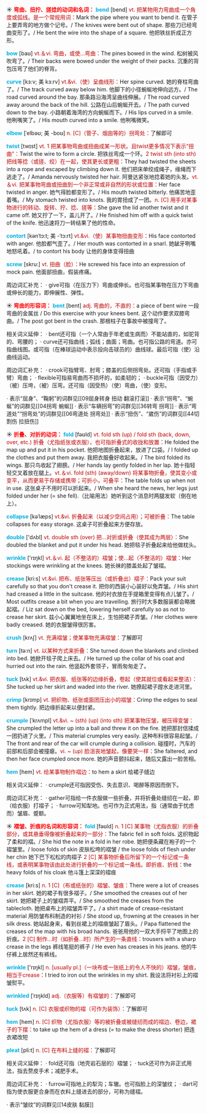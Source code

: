☀ <font color="red">**弯曲、扭拧、搓捻的动词和名词：**</font>
<font color="sky blue">**bend**</font> [bend] 
<font color="#c00000">vt. 把某物用力弯曲成一个角度或弧线。是一个常规用词：</font>Mark the pipe where you want to bend it. 在管子上要弄弯的地方做个记号。/ The knives were bent out of shape. 那些刀已经弯曲变形了。/ He bent the wire into the shape of a square. 他把铁丝折成正方形。

<font color="sky blue">**bow**</font> [baʊ] 
<font color="#c00000">vt.＆vi. 弯曲，或使…弯曲：</font>The pines bowed in the wind. 松树被风吹弯了。/ Their backs were bowed under the weight of their packs. 沉重的背包压弯了他们的脊背。
          
<font color="sky blue">**curve**</font> [kɜ:v; 美 kɜ:rv]
<font color="#c00000">vt.&vi.（使）呈曲线形：</font>Her spine curved. 她的脊柱弯曲了。/ The track curved away below him. 他脚下的小径蜿蜒地伸向远方。/ The road curved around the bay. 那条路沿海湾呈曲线伸展。/ The road curved away around the back of the hill. 公路在山后蜿蜒开去。/ The path curved down to the bay. 小路朝着海湾的方向蜿蜒而下。/ His lips curved in a smile. 他咧嘴笑了。/ His mouth curved into a smile. 他咧嘴微笑。

<font color="sky blue">**elbow**</font> [ˈelbəʊ; 美 -boʊ]
<font color="#c00000">n. [C]（管子、烟囱等的）拐弯处：</font>了解即可

<font color="sky blue">**twist**</font> [twɪst] 
<font color="#c00000">vt. 1 把某事物弯曲或扭曲成某一形状。且twist更多情况下表示“扭曲”：</font>Twist the wire to form a circle. 把铁丝弯成一个环。<font color="#c00000">2 twist sth (into sth) 把线等捻（或搓、绞）在一起，使其更长或更粗：</font>They had twisted the sheets into a rope and escaped by climbing down it. 他们把床单绞成绳子，缘绳而下逃走了。/ Amanda nervously twisted her hair. 阿曼达紧张地捻着她的头发。<font color="#c00000">vt.＆vi. 把某事物弯曲或扭曲到一个非正常或非自然的形状或位置：</font>Her face twisted in anger. 她气得脸都变形了。/ His mouth twisted bitterly. 他痛苦地歪着嘴。/ My stomach twisted into knots. 我的胃扭成了一团。<font color="#c00000">n. [C] 用手对某事物进行的转动、旋转、拧、捻、搓等：</font>She gave the lid another twist and it came off. 她又拧了一下，盖儿开了。/ He finished him off with a quick twist of the knife. 他迅速将刀一转结果了他的性命。
  
<font color="sky blue">**contort**</font> [kənˈtɔ:t; 美 -ˈtɔ:rt]
<font color="#c00000">vt.&vi.（使）某事物扭曲变形：</font>His face contorted with anger. 他脸都气歪了。/ Her mouth was contorted in a snarl. 她龇牙咧嘴地怒吼着。/ to contort his body 让他的身体变得扭曲
           
<font color="sky blue">**screw**</font> [skru:]
<font color="#c00000">vt. 扭曲（脸）：</font>He screwed his face into an expression of mock pain. 他面部扭曲，假装疼痛。

周边词汇补充：
· give可指（在压力下）弯曲或伸长。也可指某事物在压力下弯曲或伸长的能力，即伸展性、弹性。

☀ <font color="red">**弯曲的形容词：**</font>
<font color="sky blue">**bent**</font> [bent] 
<font color="#c00000">adj. 弯曲的，不直的：</font>a piece of bent wire 一段弯曲的金属丝 / Do this exercise with your knees bent. 这个动作要求双膝弯曲。/ The post got bent in the crash. 那根柱子在事故中被撞弯了。

相关词义延伸：
· bent还可指（一个人常由于年老或生病而）不能站直的，如驼背的、弯腰的；
· curve还可指曲线；弧线；曲面；弯曲。也可指公路的弯道。亦可指曲线图。或可指（在棒球运动中表示投向击球员的）曲线球。最后可指（使）沿曲线运动。

周边词汇补充：
· crook可指臂弯、肘弯；膝盖的后侧拐弯处。还可指（手指或手臂）弯曲；
· flexible可指易弯曲而不损坏的，如柔韧的；
· buckle可指（因受力）（被）压垮，（被）压弯。还可指（因受热）（使）弯曲，（使）变形。

· 表示“屈身”、“鞠躬”的词群见[[09屈身转身 扭动 翻滚打滚]]
· 表示“拐弯”、“蜿蜒”的词群见[[04拐弯 蜿蜒]]
· 表示“车辆拐弯”的词群见[[36转弯 拐弯]]
· 表示“弯道处”“拐弯处”的词群见[[06弯道处 拐弯处]]
· 表示“扭伤”、“崴伤”的词群见[[44切割伤 拉扭伤]]

☀ <font color="red">**折叠、对折的动词：**</font>
<font color="sky blue">**fold**</font> [fəʊld] 
<font color="#c00000">vt. fold sth (up) / fold sth (back, down, over, etc.) 折叠（尤指纸张或衣服），也可指折叠式的收拢和放置：</font>He folded the map up and put it in his pocket. 他把地图折叠起来，放进了口袋。/ I folded up the clothes and put them away. 我把衣服叠好收起来。/ The bird folded its wings. 那只鸟收起了翅膀。/ Her hands lay gently folded in her lap. 她十指轻轻交叉着放在腿上。<font color="#c00000">vt.＆vi. fold (sth) (away/down) 将某事物折叠，使其变小或变平，从而更易于存储或携带；可折小，可叠平：</font>The table folds up when not in use. 这张桌子不用时可以折起来。/ When she heard the news, her legs just folded under her (= she fell).（比喻用法）她听到这个消息时两腿发软（倒在地上）。
           
<font color="sky blue">**collapse**</font> [kəˈlæps]
<font color="#c00000">vt.&vi. 折叠起来（以减少空间占用）；可被折叠：</font>The table collapses for easy storage. 这桌子可折叠起来方便存放。

<font color="sky blue">**double**</font> ['dʌbl] 
<font color="#c00000">vt. double sth (over) 把…对折或折叠（使其成为两层）：</font>She doubled the blanket and put it under his head. 她把毯子折叠起来给他做枕头。

<font color="sky blue">**wrinkle**</font> ['rɪŋkl] 
<font color="#c00000">vt.＆vi. 起（不整洁的）褶皱；使…起（不整洁的）褶皱：</font>Her stockings were wrinkling at the knees. 她长袜的膝盖处起了皱褶。
                      
<font color="sky blue">**crease**</font> [kri:s]
<font color="#c00000">vt.&vi. 把布、纸张等压出（或折叠出）褶子：</font>Pack your suit carefully so that you don't crease it. 把你的西装小心装好以免弄皱。/ His shirt had creased a little in the suitcase. 他的衬衣放在手提箱里变得有点儿皱了。/ Most outfits crease a bit when you are travelling. 旅行时大多数服装都会略微起褶。/ Liz sat down on the bed, lowering herself carefully so as not to crease her skirt. 兹小心翼翼地坐在床上，生怕把裙子弄皱。/ Her clothes were badly creased. 她的衣服皱得很厉害。

<font color="sky blue">**crush**</font> [krʌʃ]
<font color="#c00000">vt. 充满褶皱；使某事物充满褶皱：</font>了解即可

<font color="sky blue">**turn**</font> [tə:n] 
<font color="#c00000">vt. 以某种方式来折叠：</font>She turned down the blankets and climbed into bed. 她掀开毯子爬上床去。/ He turned up the collar of his coat and hurried out into the rain. 他竖起外套领子，冒雨匆匆走了。
       
<font color="sky blue">**tuck**</font> [tʌk]
<font color="#c00000">vt.&vi. 把衣服、纸张等的边缘折叠，卷起（使其就位或看起来整洁）：</font>She tucked up her skirt and waded into the river. 她撩起裙子蹚水走进河里。
       
<font color="sky blue">**crimp**</font> [krɪmp]
<font color="#c00000">vt. 把织物、纸张或面团压出小的褶皱：</font>Crimp the edges to seal them tightly. 把边缘折起来以便封紧。

<font color="sky blue">**crumple**</font> [ˈkrʌmpl]
<font color="#c00000">vt.&vi. ~ (sth) (up) (into sth) 把某事物压皱，被压得变皱：</font>She crumpled the letter up into a ball and threw it on the fire. 她把那封信揉成一团扔进了火里。/ This material crumples very easily. 这种布料很容易起皱。/ The front and rear of the car will crumple during a collision. 碰撞时，汽车的前部和后部会被撞瘪。<font color="#c00000">vi. ~ (up) 脸沮丧地皱起，像要哭一样：</font>She faltered, and then her face crumpled once more. 她的声音颤抖起来，随后又露出一脸苦相。

<font color="sky blue">**hem**</font> [hem]
<font color="#c00000">vt. 给某事物制作褶边：</font>to hem a skirt 给裙子缝边

相关词义延伸：
· crumple还可指因受伤、失去意识、喝醉等原因而倒下。

周边词汇补充：
· gather可指给一件衣服做一些折叠，并将折叠处缝纫在一起，即（给衣服）打褶子；
· furrow可知犁地。也可作为正式用法，指（通常由于忧虑而）皱眉、蹙额。

☀ <font color="red">**褶皱、折痕的名词和形容词：**</font>
<font color="sky blue">**fold**</font> [fəʊld] 
<font color="#c00000">n. 1 [C] 某事物（尤指衣服）的折叠部分，或其悬垂得像被折叠起来的一部分：</font>The fabric fell in soft folds. 这织物起了柔和的褶。/ She hid the note in a fold in her robe. 她把便条藏在袍子的一个褶皱里。/ loose folds of skin 皮肤松垮的褶皱 / the loose folds of flesh under her chin 她下巴下松松的肉褶子 <font color="#c00000">2 [C] 某事物折叠后所留下的一个标记或一条线，或表明某事物该由此处进行折叠的一个标记或一条线。即折痕、折线：</font>the heavy folds of his cloak 他斗篷上深深的褶痕
           
<font color="sky blue">**crease**</font> [kri:s]
<font color="#c00000">n. 1 [C]（布或纸张的）褶皱、皱痕：</font>There were a lot of creases in her skirt. 她的裙子有很多褶子。/ She smoothed the creases out of her skirt. 她把裙子上的皱褶弄平。/ She smoothed the creases from the tablecloth. 她把桌布上的褶皱弄平了。/ a shirt made of crease-resistant material 用防皱布料制造的衬衫 / She stood up, frowning at the creases in her silk dress. 她站起身来，看到丝裙上的褶痕皱起了眉头。/ Papa flattened the creases of the map with his broad hands. 爸爸用他的一双大手捋平了地图上的折痕。<font color="#c00000">2 [C] 制作…时（如折叠…时）所产生的一条直线：</font>trousers with a sharp crease in the legs 裤线笔挺的裤子 / He even has creases in his jeans. 他的牛仔裤上居然还有裤线。

<font color="sky blue">**wrinkle**</font> ['rɪŋkl] 
<font color="#c00000">n. [usually pl.]（一块布或一张纸上的令人不快的）褶皱，皱痕，相当于crease：</font>I tried to iron out the wrinkles in my shirt. 我设法将衬衫上的褶皱熨平。
            
<font color="sky blue">**wrinkled**</font> [ˈrɪŋkld]
<font color="#c00000">adj.（衣服等）有褶皱的：</font>了解即可

<font color="sky blue">**tuck**</font> [tʌk]
<font color="#c00000">n. [C] 衣服或织物的褶（可作为装饰）：</font>了解即可

<font color="sky blue">**hem**</font> [hem]
<font color="#c00000">n. [C] 织物（尤指衣服）等的被折叠或被缝纫而成的褶边、卷边，裙子的下摆：</font>to take up the hem of a dress (= to make the dress shorter) 把连衣裙改短

<font color="sky blue">**pleat**</font> [pli:t]
<font color="#c00000">n. [C] 在布料上缝的褶：</font>了解即可

相关词义延伸：
· fold还可指（地壳岩石层的）褶皱；
· tuck还可作为非正式用法，指去赘皮手术；减肥手术。

周边词汇补充：
· furrow可指地上的犁沟；车辙。也可指脸上的深皱纹；
· dart可指为使衣服更合身而在衣料上缝进去的部分，可称为缝褶。

· 表示“皱纹”的词群见[[14皮肤 黏膜]]

